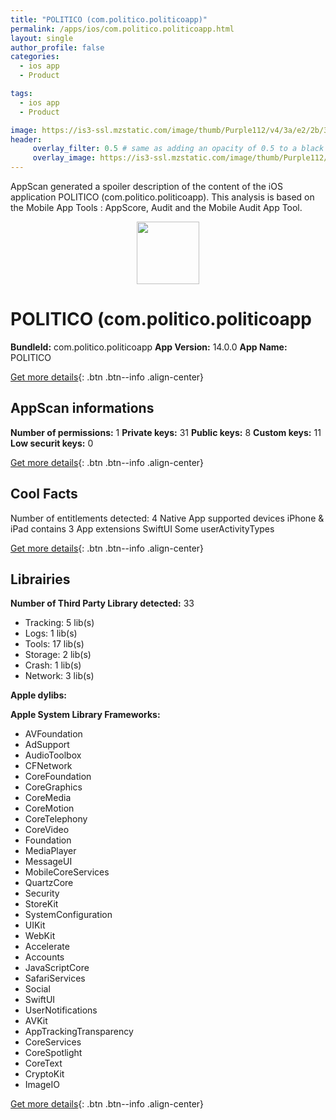 ```yaml
---
title: "POLITICO (com.politico.politicoapp)"
permalink: /apps/ios/com.politico.politicoapp.html
layout: single
author_profile: false
categories: 
  - ios app 
  - Product 

tags: 
  - ios app 
  - Product 

image: https://is3-ssl.mzstatic.com/image/thumb/Purple112/v4/3a/e2/2b/3ae22bea-4ab1-3935-0e2a-f3a58cb07905/PoliticoIcon-1x_U007emarketing-0-7-0-85-220.png/512x512bb.jpg
header: 
     overlay_filter: 0.5 # same as adding an opacity of 0.5 to a black background
     overlay_image: https://is3-ssl.mzstatic.com/image/thumb/Purple112/v4/3a/e2/2b/3ae22bea-4ab1-3935-0e2a-f3a58cb07905/PoliticoIcon-1x_U007emarketing-0-7-0-85-220.png/512x512bb.jpg
---
```

AppScan generated a spoiler description of the content of the iOS application POLITICO (com.politico.politicoapp). This analysis is based on the Mobile App Tools : AppScore, Audit and the Mobile Audit App Tool.

  
  
<div style="text-align: center;"><img src="https://is3-ssl.mzstatic.com/image/thumb/Purple112/v4/3a/e2/2b/3ae22bea-4ab1-3935-0e2a-f3a58cb07905/PoliticoIcon-1x_U007emarketing-0-7-0-85-220.png/512x512bb.jpg" width="100" height="100"></div>  
  
# POLITICO (com.politico.politicoapp

**BundleId:** com.politico.politicoapp
**App Version:** 14.0.0
**App Name:** POLITICO


[Get more details](/pricing.html){: .btn .btn--info .align-center}  
  
## AppScan informations 

**Number of permissions:** 1
**Private keys:** 31
**Public keys:** 8
**Custom keys:** 11
**Low securit keys:** 0
  
[Get more details](/pricing.html){: .btn .btn--info .align-center}

## Cool Facts

Number of entitlements detected: 4
Native App
supported devices iPhone & iPad
contains 3 App extensions
SwiftUI
Some userActivityTypes
  
[Get more details](/pricing.html){: .btn .btn--info .align-center}

## Librairies 
**Number of Third Party Library detected:** 33
- Tracking: 5 lib(s)
- Logs: 1 lib(s)
- Tools: 17 lib(s)
- Storage: 2 lib(s)
- Crash: 1 lib(s)
- Network: 3 lib(s)

**Apple dylibs:**


**Apple System Library Frameworks:**
- AVFoundation
- AdSupport
- AudioToolbox
- CFNetwork
- CoreFoundation
- CoreGraphics
- CoreMedia
- CoreMotion
- CoreTelephony
- CoreVideo
- Foundation
- MediaPlayer
- MessageUI
- MobileCoreServices
- QuartzCore
- Security
- StoreKit
- SystemConfiguration
- UIKit
- WebKit
- Accelerate
- Accounts
- JavaScriptCore
- SafariServices
- Social
- SwiftUI
- UserNotifications
- AVKit
- AppTrackingTransparency
- CoreServices
- CoreSpotlight
- CoreText
- CryptoKit
- ImageIO


  
[Get more details](/pricing.html){: .btn .btn--info .align-center}

